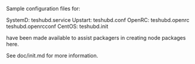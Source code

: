 Sample configuration files for:

SystemD: teshubd.service
Upstart: teshubd.conf
OpenRC:  teshubd.openrc
         teshubd.openrcconf
CentOS:  teshubd.init

have been made available to assist packagers in creating node packages here.

See doc/init.md for more information.
